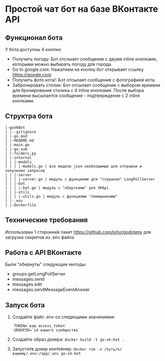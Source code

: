 # Простой чат бот на базе ВКонтакте API

## Функционал бота

У бота доступны 4 кнопки:
- Получить погоду: Бот отслыает сообщение с двумя inline кнопками, которыми можно выбирать погоду для города.
- Go to google.com: Нажатием на кнопку бот открывает cсылку <https://google.com>
- Получить фото кота!: Бот отсылает сообщение с фотографией кота.
- Забронировать столик: Бот отсылает сообщение с выбором времени для бронирования столика с 4 inline кнопками. После выбора времени высылается сообщение - подтверждение с 2 inline кнопками.

## Структра бота

```
|-goVkBot
| |-.gitignore
| |-go.mod
| |-README.md
| |-main.go
| |-go.sum
| |-folders.py
| |-internal
| | |-models
| | | |-models.go | все модели json необходимые для отправки и получения запросов
| | |-server
| | | |-server.go | модуль с функциями для "слушания" LongPollServer
| | |-bot
| | | |-bot.go | модуль с "обертками" для VKApi
| | |-utils
| | | |-utils.go | модуль с функциями "помощниками"
| |-.env
| |-Dockerfile
```

## Технические требования

Использован 1 сторонний пакет <https://github.com/joho/godotenv> для загрузки секретов из .env файла

## Работа с API ВКонтакте

Были "обернуты" следующие методы:

- groups.getLongPollServer
- messages.send
- messages.edit
- messages.sendMessageEventAnswer

## Запуск бота

1. Создайте файл .env cо следющими значениями:

```env
    TOKEN=`ваш access_token`
    GROUPID=`id вашего сообщества`
```

2. Создайте образ докера:
`docker build -t go-vk-bot .`

3. Запустите докер контейнер:
`docker run -v /путь/к/вашему/.env:/app/.env go-vk-bot`